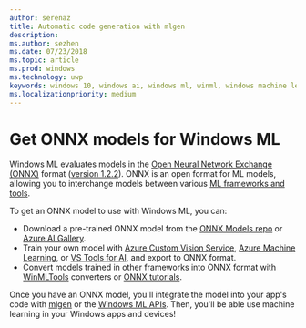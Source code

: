 ```yaml
---
author: serenaz
title: Automatic code generation with mlgen
description:
ms.author: sezhen
ms.date: 07/23/2018
ms.topic: article
ms.prod: windows
ms.technology: uwp
keywords: windows 10, windows ai, windows ml, winml, windows machine learning
ms.localizationpriority: medium
---
```


# Get ONNX models for Windows ML

Windows ML evaluates models in the [Open Neural Network Exchange (ONNX)](https://onnx.ai) format ([version 1.2.2](https://github.com/onnx/onnx/tree/rel-1.2.2)). ONNX is an open format for ML models, allowing you to interchange models between various [ML frameworks and tools](http://onnx.ai/supported-tools).

To get an ONNX model to use with Windows ML, you can:

- Download a pre-trained ONNX model from the [ONNX Models repo](https://github.com/onnx/models) or [Azure AI Gallery](https://gallery.azure.ai/browse?winml=true).
- Train your own model with [Azure Custom Vision Service](https://docs.microsoft.com/azure/cognitive-services/custom-vision-service/getting-started-build-a-classifier), [Azure Machine Learning](https://azure.microsoft.com/overview/machine-learning/), or [VS Tools for AI](https://visualstudio.microsoft.com/downloads/ai-tools-vs/), and export to ONNX format.
- Convert models trained in other frameworks into ONNX format with [WinMLTools](convert-model-winmltools.md) converters or [ONNX tutorials](https://github.com/onnx/tutorials).

Once you have an ONNX model, you'll integrate the model into your app's code with [mlgen](mlgen.md) or the [Windows ML APIs](integrate-model.md). Then, you'll be able use machine learning in your Windows apps and devices!
